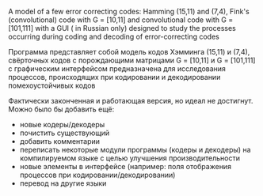 
A model of a few error correcting codes: Hamming (15,11) and (7,4), Fink's (convolutional) code with G = [10,11] and convolutional code with G = [101,111] with a GUI ( in Russian only) 
designed to study the processes occurring during coding and decoding of error-correcting codes

Программа представляет собой модель кодов Хэмминга (15,11) и (7,4), свёрточных кодов с порождающими матрицами G = [10,11] и G = [101,111] с графическим интерфейсом
предназначена для исследования процессов, происходящих при кодировании и декодировании помехоустойчивых кодов

Фактически законченная и работающая версия, но идеал не достигнут. Можно было бы добавить ещё:
- новые кодеры/декодеры
- почистить существующий
- добавить комментарии
- переписать некоторые модули программы (кодеры и декодеры) на компилируемом языке с целью улучшения производительности
- новые элементы в интерфейсе (например: поля отображения процессов при кодировании/декодировании)
- перевод на другие языки

